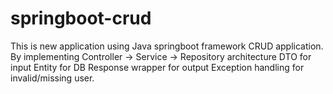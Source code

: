 # springboot-crud
This is new application using Java springboot framework CRUD application. By implementing Controller → Service → Repository architecture  DTO for input  Entity for DB  Response wrapper for output  Exception handling for invalid/missing user.

